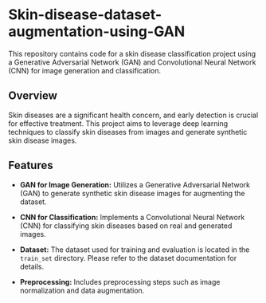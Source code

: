 # Skin-disease-dataset-augmentation-using-GAN

This repository contains code for a skin disease classification project using a Generative Adversarial Network (GAN) and Convolutional Neural Network (CNN) for image generation and classification.

## Overview

Skin diseases are a significant health concern, and early detection is crucial for effective treatment. This project aims to leverage deep learning techniques to classify skin diseases from images and generate synthetic skin disease images.

## Features

- **GAN for Image Generation:** Utilizes a Generative Adversarial Network (GAN) to generate synthetic skin disease images for augmenting the dataset.

- **CNN for Classification:** Implements a Convolutional Neural Network (CNN) for classifying skin diseases based on real and generated images.

- **Dataset:** The dataset used for training and evaluation is located in the `train_set` directory. Please refer to the dataset documentation for details.

- **Preprocessing:** Includes preprocessing steps such as image normalization and data augmentation.


